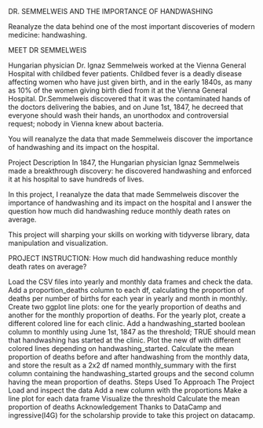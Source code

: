 DR. SEMMELWEIS AND THE IMPORTANCE OF HANDWASHING

Reanalyze the data behind one of the most important discoveries of modern medicine: handwashing.

MEET DR SEMMELWEIS

Hungarian physician Dr. Ignaz Semmelweis worked at the Vienna General Hospital with childbed fever patients. Childbed fever is a deadly disease affecting women who have just given birth, and in the early 1840s, as many as 10% of the women giving birth died from it at the Vienna General Hospital. Dr.Semmelweis discovered that it was the contaminated hands of the doctors delivering the babies, and on June 1st, 1847, he decreed that everyone should wash their hands, an unorthodox and controversial request; nobody in Vienna knew about bacteria.

You will reanalyze the data that made Semmelweis discover the importance of handwashing and its impact on the hospital.

Project Description
In 1847, the Hungarian physician Ignaz Semmelweis made a breakthrough discovery: he discovered handwashing and enforced it at his hospital to save hundreds of lives.
 
In this project, I reanalyze the data that made Semmelweis discover the importance of handwashing and its impact on the hospital and I answer the question how much did handwashing reduce monthly death rates on average.

This project will sharping your skills on working with tidyverse library, data manipulation and visualization.


PROJECT INSTRUCTION:
How much did handwashing reduce monthly death rates on average?

Load the CSV files into yearly and monthly data frames and check the data.
Add a proportion_deaths column to each df, calculating the proportion of deaths per number of births for each year in yearly and month in monthly.
Create two ggplot line plots: one for the yearly proportion of deaths and another for the monthly proportion of deaths. For the yearly plot, create a different colored line for each clinic.
Add a handwashing_started boolean column to monthly using June 1st, 1847 as the threshold; TRUE should mean that handwashing has started at the clinic. Plot the new df with different colored lines depending on handwashing_started.
Calculate the mean proportion of deaths before and after handwashing from the monthly data, and store the result as a 2x2 df named monthly_summary with the first column containing the handwashing_started groups and the second column having the mean proportion of deaths.
Steps Used To Approach The Project
Load and inspect the data
Add a new column with the proportions
Make a line plot for each data frame
Visualize the threshold
Calculate the mean proportion of deaths
Acknowledgement
Thanks to DataCamp and ingressive(I4G) for the scholarship provide to take this project on datacamp. 